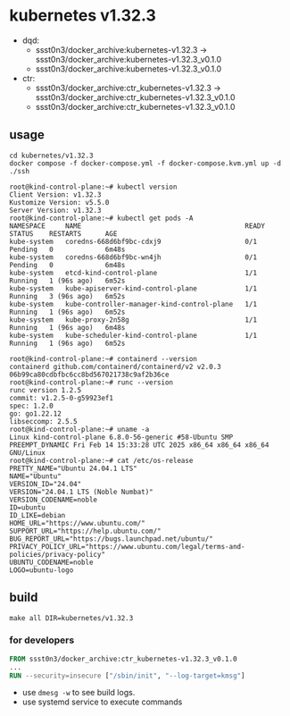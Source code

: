 # kubernetes v1.32.3

* dqd:
  * ssst0n3/docker_archive:kubernetes-v1.32.3 -> ssst0n3/docker_archive:kubernetes-v1.32.3_v0.1.0
  * ssst0n3/docker_archive:kubernetes-v1.32.3_v0.1.0
* ctr:
  * ssst0n3/docker_archive:ctr_kubernetes-v1.32.3 -> ssst0n3/docker_archive:ctr_kubernetes-v1.32.3_v0.1.0
  * ssst0n3/docker_archive:ctr_kubernetes-v1.32.3_v0.1.0

## usage

```shell
cd kubernetes/v1.32.3
docker compose -f docker-compose.yml -f docker-compose.kvm.yml up -d
./ssh
```

```shell
root@kind-control-plane:~# kubectl version
Client Version: v1.32.3
Kustomize Version: v5.5.0
Server Version: v1.32.3
root@kind-control-plane:~# kubectl get pods -A
NAMESPACE     NAME                                         READY   STATUS    RESTARTS      AGE
kube-system   coredns-668d6bf9bc-cdxj9                     0/1     Pending   0             6m48s
kube-system   coredns-668d6bf9bc-wn4jh                     0/1     Pending   0             6m48s
kube-system   etcd-kind-control-plane                      1/1     Running   1 (96s ago)   6m52s
kube-system   kube-apiserver-kind-control-plane            1/1     Running   3 (96s ago)   6m52s
kube-system   kube-controller-manager-kind-control-plane   1/1     Running   1 (96s ago)   6m52s
kube-system   kube-proxy-2n58g                             1/1     Running   1 (96s ago)   6m48s
kube-system   kube-scheduler-kind-control-plane            1/1     Running   1 (96s ago)   6m52s
```

```shell
root@kind-control-plane:~# containerd --version
containerd github.com/containerd/containerd/v2 v2.0.3 06b99ca80cdbfbc6cc8bd567021738c9af2b36ce
root@kind-control-plane:~# runc --version
runc version 1.2.5
commit: v1.2.5-0-g59923ef1
spec: 1.2.0
go: go1.22.12
libseccomp: 2.5.5
root@kind-control-plane:~# uname -a
Linux kind-control-plane 6.8.0-56-generic #58-Ubuntu SMP PREEMPT_DYNAMIC Fri Feb 14 15:33:28 UTC 2025 x86_64 x86_64 x86_64 GNU/Linux
root@kind-control-plane:~# cat /etc/os-release 
PRETTY_NAME="Ubuntu 24.04.1 LTS"
NAME="Ubuntu"
VERSION_ID="24.04"
VERSION="24.04.1 LTS (Noble Numbat)"
VERSION_CODENAME=noble
ID=ubuntu
ID_LIKE=debian
HOME_URL="https://www.ubuntu.com/"
SUPPORT_URL="https://help.ubuntu.com/"
BUG_REPORT_URL="https://bugs.launchpad.net/ubuntu/"
PRIVACY_POLICY_URL="https://www.ubuntu.com/legal/terms-and-policies/privacy-policy"
UBUNTU_CODENAME=noble
LOGO=ubuntu-logo
```

## build

```shell
make all DIR=kubernetes/v1.32.3
```


### for developers

```dockerfile
FROM ssst0n3/docker_archive:ctr_kubernetes-v1.32.3_v0.1.0
...
RUN --security=insecure ["/sbin/init", "--log-target=kmsg"]
```

* use `dmesg -w` to see build logs.
* use systemd service to execute commands